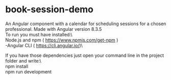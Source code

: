 # book-session-demo

An Angular component with a calendar for scheduling sessions for a chosen professional. Made with Angular version 8.3.5\
To run you must have installed:\ \
Node.js and npm ( https://www.npmjs.com/get-npm )\
-Angular CLI ( https://cli.angular.io/)\

If you have those dependencies just open your command line in the project folder and write:\ \
npm install\
npm run development
